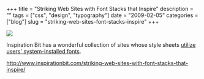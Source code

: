+++
title = "Striking Web Sites with Font Stacks that Inspire"
description = ""
tags = ["css", "design", "typography"]
date = "2009-02-05"
categories = ["blog"]
slug = "striking-web-sites-font-stacks-inspire"
+++



  <div class="notebook-screenshot"><a href="http://www.inspirationbit.com/striking-web-sites-with-font-stacks-that-inspire/"><img id='bluga-thumbnail-1483' class='bluga-thumbnail large' src='http://media.konigi.com/bluga/
wt498b2374939cd.jpg'/></a></div><p>Inspiration Bit has a wonderful collection of sites whose style sheets <a href="http://www.inspirationbit.com/striking-web-sites-with-font-stacks-that-inspire/">utilize users' system-installed fonts</a>.</p>
    
  <a href="http://www.inspirationbit.com/striking-web-sites-with-font-stacks-that-inspire/">http://www.inspirationbit.com/striking-web-sites-with-font-stacks-that-inspire/</a>
